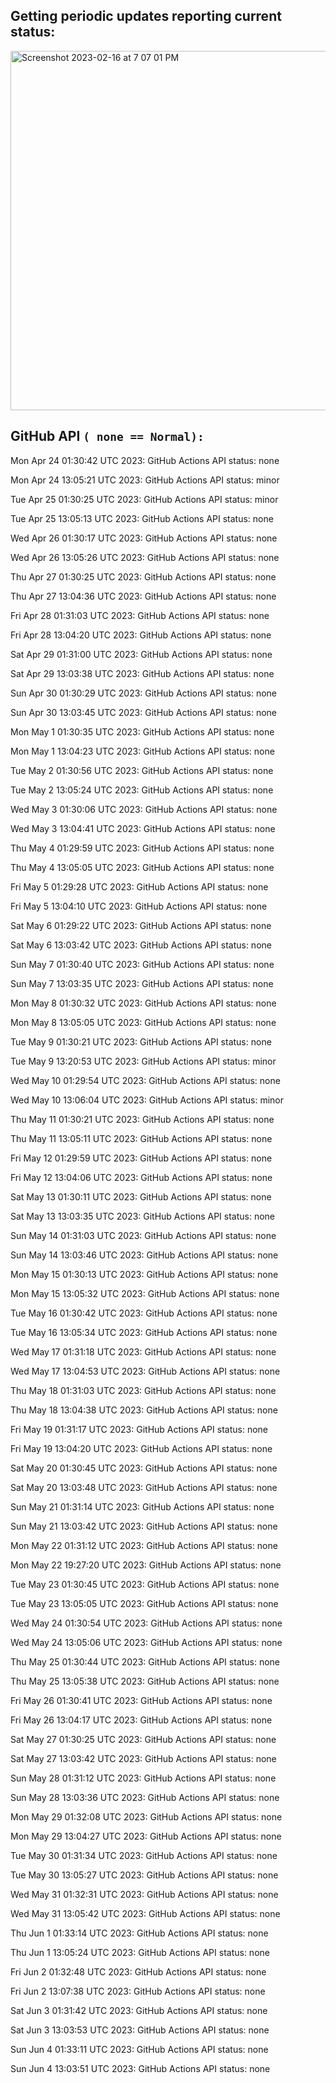 
## Getting periodic updates reporting current status:
<img width="575" alt="Screenshot 2023-02-16 at 7 07 01 PM" src="https://user-images.githubusercontent.com/31228460/219539578-f880fea9-7a9d-4f7d-a7e2-5ce3d90ab466.png">

## GitHub API `( none == Normal):`

Mon Apr 24 01:30:42 UTC 2023: GitHub Actions API status: none

Mon Apr 24 13:05:21 UTC 2023: GitHub Actions API status: minor

Tue Apr 25 01:30:25 UTC 2023: GitHub Actions API status: minor

Tue Apr 25 13:05:13 UTC 2023: GitHub Actions API status: none

Wed Apr 26 01:30:17 UTC 2023: GitHub Actions API status: none

Wed Apr 26 13:05:26 UTC 2023: GitHub Actions API status: none

Thu Apr 27 01:30:25 UTC 2023: GitHub Actions API status: none

Thu Apr 27 13:04:36 UTC 2023: GitHub Actions API status: none

Fri Apr 28 01:31:03 UTC 2023: GitHub Actions API status: none

Fri Apr 28 13:04:20 UTC 2023: GitHub Actions API status: none

Sat Apr 29 01:31:00 UTC 2023: GitHub Actions API status: none

Sat Apr 29 13:03:38 UTC 2023: GitHub Actions API status: none

Sun Apr 30 01:30:29 UTC 2023: GitHub Actions API status: none

Sun Apr 30 13:03:45 UTC 2023: GitHub Actions API status: none

Mon May  1 01:30:35 UTC 2023: GitHub Actions API status: none

Mon May  1 13:04:23 UTC 2023: GitHub Actions API status: none

Tue May  2 01:30:56 UTC 2023: GitHub Actions API status: none

Tue May  2 13:05:24 UTC 2023: GitHub Actions API status: none

Wed May  3 01:30:06 UTC 2023: GitHub Actions API status: none

Wed May  3 13:04:41 UTC 2023: GitHub Actions API status: none

Thu May  4 01:29:59 UTC 2023: GitHub Actions API status: none

Thu May  4 13:05:05 UTC 2023: GitHub Actions API status: none

Fri May  5 01:29:28 UTC 2023: GitHub Actions API status: none

Fri May  5 13:04:10 UTC 2023: GitHub Actions API status: none

Sat May  6 01:29:22 UTC 2023: GitHub Actions API status: none

Sat May  6 13:03:42 UTC 2023: GitHub Actions API status: none

Sun May  7 01:30:40 UTC 2023: GitHub Actions API status: none

Sun May  7 13:03:35 UTC 2023: GitHub Actions API status: none

Mon May  8 01:30:32 UTC 2023: GitHub Actions API status: none

Mon May  8 13:05:05 UTC 2023: GitHub Actions API status: none

Tue May  9 01:30:21 UTC 2023: GitHub Actions API status: none

Tue May  9 13:20:53 UTC 2023: GitHub Actions API status: minor

Wed May 10 01:29:54 UTC 2023: GitHub Actions API status: none

Wed May 10 13:06:04 UTC 2023: GitHub Actions API status: minor

Thu May 11 01:30:21 UTC 2023: GitHub Actions API status: none

Thu May 11 13:05:11 UTC 2023: GitHub Actions API status: none

Fri May 12 01:29:59 UTC 2023: GitHub Actions API status: none

Fri May 12 13:04:06 UTC 2023: GitHub Actions API status: none

Sat May 13 01:30:11 UTC 2023: GitHub Actions API status: none

Sat May 13 13:03:35 UTC 2023: GitHub Actions API status: none

Sun May 14 01:31:03 UTC 2023: GitHub Actions API status: none

Sun May 14 13:03:46 UTC 2023: GitHub Actions API status: none

Mon May 15 01:30:13 UTC 2023: GitHub Actions API status: none

Mon May 15 13:05:32 UTC 2023: GitHub Actions API status: none

Tue May 16 01:30:42 UTC 2023: GitHub Actions API status: none

Tue May 16 13:05:34 UTC 2023: GitHub Actions API status: none

Wed May 17 01:31:18 UTC 2023: GitHub Actions API status: none

Wed May 17 13:04:53 UTC 2023: GitHub Actions API status: none

Thu May 18 01:31:03 UTC 2023: GitHub Actions API status: none

Thu May 18 13:04:38 UTC 2023: GitHub Actions API status: none

Fri May 19 01:31:17 UTC 2023: GitHub Actions API status: none

Fri May 19 13:04:20 UTC 2023: GitHub Actions API status: none

Sat May 20 01:30:45 UTC 2023: GitHub Actions API status: none

Sat May 20 13:03:48 UTC 2023: GitHub Actions API status: none

Sun May 21 01:31:14 UTC 2023: GitHub Actions API status: none

Sun May 21 13:03:42 UTC 2023: GitHub Actions API status: none

Mon May 22 01:31:12 UTC 2023: GitHub Actions API status: none

Mon May 22 19:27:20 UTC 2023: GitHub Actions API status: none

Tue May 23 01:30:45 UTC 2023: GitHub Actions API status: none

Tue May 23 13:05:05 UTC 2023: GitHub Actions API status: none

Wed May 24 01:30:54 UTC 2023: GitHub Actions API status: none

Wed May 24 13:05:06 UTC 2023: GitHub Actions API status: none

Thu May 25 01:30:44 UTC 2023: GitHub Actions API status: none

Thu May 25 13:05:38 UTC 2023: GitHub Actions API status: none

Fri May 26 01:30:41 UTC 2023: GitHub Actions API status: none

Fri May 26 13:04:17 UTC 2023: GitHub Actions API status: none

Sat May 27 01:30:25 UTC 2023: GitHub Actions API status: none

Sat May 27 13:03:42 UTC 2023: GitHub Actions API status: none

Sun May 28 01:31:12 UTC 2023: GitHub Actions API status: none

Sun May 28 13:03:36 UTC 2023: GitHub Actions API status: none

Mon May 29 01:32:08 UTC 2023: GitHub Actions API status: none

Mon May 29 13:04:27 UTC 2023: GitHub Actions API status: none

Tue May 30 01:31:34 UTC 2023: GitHub Actions API status: none

Tue May 30 13:05:27 UTC 2023: GitHub Actions API status: none

Wed May 31 01:32:31 UTC 2023: GitHub Actions API status: none

Wed May 31 13:05:42 UTC 2023: GitHub Actions API status: none

Thu Jun  1 01:33:14 UTC 2023: GitHub Actions API status: none

Thu Jun  1 13:05:24 UTC 2023: GitHub Actions API status: none

Fri Jun  2 01:32:48 UTC 2023: GitHub Actions API status: none

Fri Jun  2 13:07:38 UTC 2023: GitHub Actions API status: none

Sat Jun  3 01:31:42 UTC 2023: GitHub Actions API status: none

Sat Jun  3 13:03:53 UTC 2023: GitHub Actions API status: none

Sun Jun  4 01:33:11 UTC 2023: GitHub Actions API status: none

Sun Jun  4 13:03:51 UTC 2023: GitHub Actions API status: none
